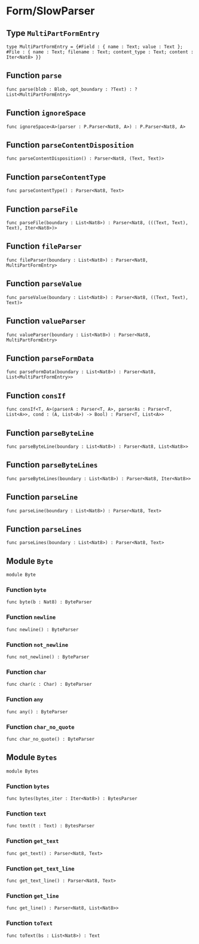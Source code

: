 # Form/SlowParser

## Type `MultiPartFormEntry`
``` motoko no-repl
type MultiPartFormEntry = {#Field : { name : Text; value : Text }; #File : { name : Text; filename : Text; content_type : Text; content : Iter<Nat8> }}
```


## Function `parse`
``` motoko no-repl
func parse(blob : Blob, opt_boundary : ?Text) : ?List<MultiPartFormEntry>
```


## Function `ignoreSpace`
``` motoko no-repl
func ignoreSpace<A>(parser : P.Parser<Nat8, A>) : P.Parser<Nat8, A>
```


## Function `parseContentDisposition`
``` motoko no-repl
func parseContentDisposition() : Parser<Nat8, (Text, Text)>
```


## Function `parseContentType`
``` motoko no-repl
func parseContentType() : Parser<Nat8, Text>
```


## Function `parseFile`
``` motoko no-repl
func parseFile(boundary : List<Nat8>) : Parser<Nat8, (((Text, Text), Text), Iter<Nat8>)>
```


## Function `fileParser`
``` motoko no-repl
func fileParser(boundary : List<Nat8>) : Parser<Nat8, MultiPartFormEntry>
```


## Function `parseValue`
``` motoko no-repl
func parseValue(boundary : List<Nat8>) : Parser<Nat8, ((Text, Text), Text)>
```


## Function `valueParser`
``` motoko no-repl
func valueParser(boundary : List<Nat8>) : Parser<Nat8, MultiPartFormEntry>
```


## Function `parseFormData`
``` motoko no-repl
func parseFormData(boundary : List<Nat8>) : Parser<Nat8, List<MultiPartFormEntry>>
```


## Function `consIf`
``` motoko no-repl
func consIf<T, A>(parserA : Parser<T, A>, parserAs : Parser<T, List<A>>, cond : (A, List<A>) -> Bool) : Parser<T, List<A>>
```


## Function `parseByteLine`
``` motoko no-repl
func parseByteLine(boundary : List<Nat8>) : Parser<Nat8, List<Nat8>>
```


## Function `parseByteLines`
``` motoko no-repl
func parseByteLines(boundary : List<Nat8>) : Parser<Nat8, Iter<Nat8>>
```


## Function `parseLine`
``` motoko no-repl
func parseLine(boundary : List<Nat8>) : Parser<Nat8, Text>
```


## Function `parseLines`
``` motoko no-repl
func parseLines(boundary : List<Nat8>) : Parser<Nat8, Text>
```


## Module `Byte`

``` motoko no-repl
module Byte
```


### Function `byte`
``` motoko no-repl
func byte(b : Nat8) : ByteParser
```



### Function `newline`
``` motoko no-repl
func newline() : ByteParser
```



### Function `not_newline`
``` motoko no-repl
func not_newline() : ByteParser
```



### Function `char`
``` motoko no-repl
func char(c : Char) : ByteParser
```



### Function `any`
``` motoko no-repl
func any() : ByteParser
```



### Function `char_no_quote`
``` motoko no-repl
func char_no_quote() : ByteParser
```


## Module `Bytes`

``` motoko no-repl
module Bytes
```


### Function `bytes`
``` motoko no-repl
func bytes(bytes_iter : Iter<Nat8>) : BytesParser
```



### Function `text`
``` motoko no-repl
func text(t : Text) : BytesParser
```



### Function `get_text`
``` motoko no-repl
func get_text() : Parser<Nat8, Text>
```



### Function `get_text_line`
``` motoko no-repl
func get_text_line() : Parser<Nat8, Text>
```



### Function `get_line`
``` motoko no-repl
func get_line() : Parser<Nat8, List<Nat8>>
```



### Function `toText`
``` motoko no-repl
func toText(bs : List<Nat8>) : Text
```

